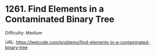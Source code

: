 # 1261. Find Elements in a Contaminated Binary Tree

Difficulty: Medium

URL: https://leetcode.com/problems/find-elements-in-a-contaminated-binary-tree

